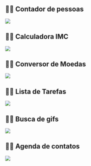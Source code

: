 ## 👨‍💻 Contador de pessoas

![](PrintScreen/app1.png)

## 👨‍💻 Calculadora IMC

![](PrintScreen/app2.png)

## 👨‍💻 Conversor de Moedas

![](PrintScreen/app3.png)

## 👨‍💻 Lista de Tarefas

![](PrintScreen/app4.png)

## 👨‍💻 Busca de gifs

![](PrintScreen/app5.png)

## 👨‍💻 Agenda de contatos

![](PrintScreen/app6.png)